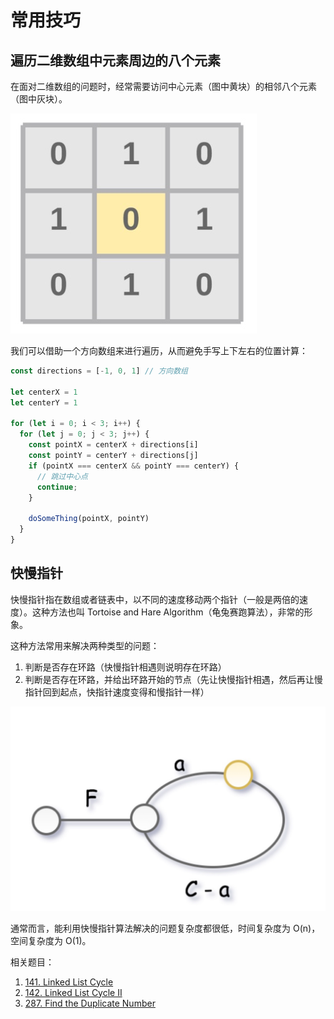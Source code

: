 # 常用技巧

## 遍历二维数组中元素周边的八个元素

在面对二维数组的问题时，经常需要访问中心元素（图中黄块）的相邻八个元素（图中灰块）。

![相邻的八个元素](./public/neighbors.jpg)

我们可以借助一个方向数组来进行遍历，从而避免手写上下左右的位置计算：

``` js {1,8-9}
const directions = [-1, 0, 1] // 方向数组

let centerX = 1
let centerY = 1

for (let i = 0; i < 3; i++) {
  for (let j = 0; j < 3; j++) {
    const pointX = centerX + directions[i]
    const pointY = centerY + directions[j]
    if (pointX === centerX && pointY === centerY) {
      // 跳过中心点
      continue;
    }

    doSomeThing(pointX, pointY)
  }
}
```

## 快慢指针

快慢指针指在数组或者链表中，以不同的速度移动两个指针（一般是两倍的速度）。这种方法也叫 Tortoise and Hare Algorithm（龟兔赛跑算法），非常的形象。

这种方法常用来解决两种类型的问题：

1. 判断是否存在环路（快慢指针相遇则说明存在环路）
2. 判断是否存在环路，并给出环路开始的节点（先让快慢指针相遇，然后再让慢指针回到起点，快指针速度变得和慢指针一样）

![快慢指针](./public/tortoise-and-hare-algorithm.jpg)


通常而言，能利用快慢指针算法解决的问题复杂度都很低，时间复杂度为 O(n)，空间复杂度为 O(1)。

相关题目：

1. [141. Linked List Cycle](https://leetcode.com/problems/linked-list-cycle/)
2. [142. Linked List Cycle II](https://leetcode.com/problems/linked-list-cycle-ii/)
3. [287. Find the Duplicate Number](https://leetcode.com/problems/find-the-duplicate-number/)
